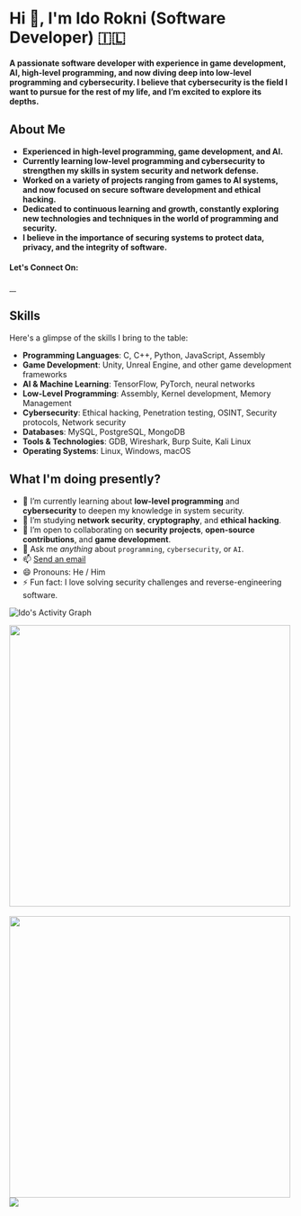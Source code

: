 # Hi 👋, **I'm Ido Rokni (Software Developer)** 🇮🇱  

**A passionate software developer with experience in game development, AI, high-level programming, and now diving deep into low-level programming and cybersecurity. I believe that cybersecurity is the field I want to pursue for the rest of my life, and I’m excited to explore its depths.**

## About Me

- **Experienced in high-level programming, game development, and AI.**
- **Currently learning low-level programming and cybersecurity to strengthen my skills in system security and network defense.**
- **Worked on a variety of projects ranging from games to AI systems, and now focused on secure software development and ethical hacking.**
- **Dedicated to continuous learning and growth, constantly exploring new technologies and techniques in the world of programming and security.**
- **I believe in the importance of securing systems to protect data, privacy, and the integrity of software.**

#### Let's Connect On:
<a href="https://www.linkedin.com/in/ido-rokni/">
  <img src="https://img.shields.io/badge/LinkedIn-0077B5?style=for-the-badge&logo=linkedin&logoColor=white" alt="" /> 
</a>

<a href="https://twitter.com/ido_rokni">
  <img src="https://img.shields.io/badge/Twitter-1DA1F2?style=for-the-badge&logo=twitter&logoColor=white" alt="" /> 
</a>

<a href="https://github.com/IdoRokni">
  <img src="https://img.shields.io/badge/GitHub-181717?style=for-the-badge&logo=github&logoColor=white" alt="" /> 
</a>

<a href="https://instagram.com/ido.rokni">
  <img src="https://img.shields.io/badge/Instagram-E4405F?style=for-the-badge&logo=instagram&logoColor=white" alt="" /> 
</a>

## Skills

Here's a glimpse of the skills I bring to the table:

- **Programming Languages**: C, C++, Python, JavaScript, Assembly
- **Game Development**: Unity, Unreal Engine, and other game development frameworks
- **AI & Machine Learning**: TensorFlow, PyTorch, neural networks
- **Low-Level Programming**: Assembly, Kernel development, Memory Management
- **Cybersecurity**: Ethical hacking, Penetration testing, OSINT, Security protocols, Network security
- **Databases**: MySQL, PostgreSQL, MongoDB
- **Tools & Technologies**: GDB, Wireshark, Burp Suite, Kali Linux
- **Operating Systems**: Linux, Windows, macOS

## What I'm doing presently?

- 🔭 I’m currently learning about **low-level programming** and **cybersecurity** to deepen my knowledge in system security.
- 🌱 I’m studying **network security**, **cryptography**, and **ethical hacking**.
- 👯 I’m open to collaborating on **security projects**, **open-source contributions**, and **game development**.
- 💬 Ask me *anything* about `programming`, `cybersecurity`, or `AI`.
- 📫 <a href="mailto:ido.rokni@gmail.com">Send an email</a>
- 😄 Pronouns: He / Him
- ⚡ Fun fact: I love solving security challenges and reverse-engineering software.

![Ido's Activity Graph](https://github-readme-activity-graph.vercel.app/graph?username=IdoRokni&theme=react-dark&hide_border=true&bg_color=0d1117&color=ff0000&line=ff0000&point=ffffff)

<a href="https://github.com/IdoRokni">
  <img align="center" src="https://github-readme-stats.vercel.app/api/top-langs/?username=IdoRokni&layout=compact&langs_count=9&show_icons=true&theme=prussian&hide_border=true&text_color=ffffff" width="500" />
</a>
<br />

<br />
<a href="https://github.com/IdoRokni">
  <img align="center" src="https://github-readme-stats.vercel.app/api?username=IdoRokni&show_icons=true&theme=prussian&hide_border=true&text_color=ffffff" width="500" />
</a>
<a href="https://github.com/IdoRokni">
  <img align="center" src="https://github-readme-streak-stats.herokuapp.com/?user=IdoRokni&theme=prussian&hide_border=true&text_color=ffffff" width
